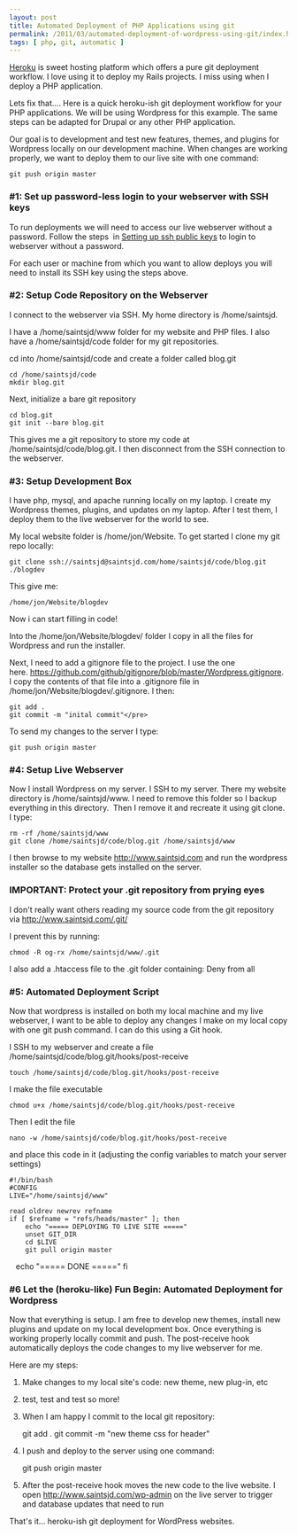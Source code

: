 ```yaml
---
layout: post
title: Automated Deployment of PHP Applications using git 
permalink: /2011/03/automated-deployment-of-wordpress-using-git/index.html
tags: [ php, git, automatic ]
---
```


[Heroku](http://www.heroku.com) is sweet hosting platform which offers a pure git deployment workflow. I love using it to deploy my Rails projects. I miss using when I deploy a PHP application.

Lets fix that.... Here is a quick heroku-ish git deployment workflow for your PHP applications. We will be using Wordpress for this example. The same steps can be adapted for Drupal or any other PHP application.

Our goal is to development and test new features, themes, and plugins for Wordpress locally on our development machine. When changes are working properly, we want to deploy them to our live site with one command:

    git push origin master

### #1: Set up password-less login to your webserver with SSH keys

To run deployments we will need to access our live webserver without a password. Follow the steps  in [Setting up ssh public keys](http://www.saintsjd.com/2011/01/setting-up-ssh-public-keys/) to login to webserver without a password.

For each user or machine from which you want to allow deploys you will need to install its SSH key using the steps above.

### #2: Setup Code Repository on the Webserver

I connect to the webserver via SSH. My home directory is /home/saintsjd.

I have a /home/saintsjd/www folder for my website and PHP files. I also have a /home/saintsjd/code folder for my git repositories.

cd into /home/saintsjd/code and create a folder called blog.git

	cd /home/saintsjd/code
	mkdir blog.git

Next, initialize a bare git repository

	cd blog.git
	git init --bare blog.git

This gives me a git repository to store my code at /home/saintsjd/code/blog.git. I then disconnect from the SSH connection to the webserver.

### #3: Setup Development Box

I have php, mysql, and apache running locally on my laptop. I create my Wordpress themes, plugins, and updates on my laptop. After I test them, I deploy them to the live webserver for the world to see.

My local website folder is /home/jon/Website. To get started I clone my git repo locally:

	git clone ssh://saintsjd@saintsjd.com/home/saintsjd/code/blog.git ./blogdev

This give me:

	/home/jon/Website/blogdev

Now i can start filling in code!

Into the /home/jon/Website/blogdev/ folder I copy in all the files for Wordpress and run the installer.

Next, I need to add a gitignore file to the project. I use the one here. https://github.com/github/gitignore/blob/master/Wordpress.gitignore. I copy the contents of that file into a .gitignore file in /home/jon/Website/blogdev/.gitignore. I then:

	git add .
	git commit -m "inital commit"</pre>

To send my changes to the server I type:
	
	git push origin master

### #4: Setup Live Webserver

Now I install Wordpress on my server. I SSH to my server. There my website directory is /home/saintsjd/www. I need to remove this folder so I backup everything in this directory.  Then I remove it and recreate it using git clone. I type:

	rm -rf /home/saintsjd/www
	git clone /home/saintsjd/code/blog.git /home/saintsjd/www

I then browse to my website http://www.saintsjd.com and run the wordpress installer so the database gets installed on the server.

### IMPORTANT: Protect your .git repository from prying eyes

I don't really want others reading my source code from the git repository via http://www.saintsjd.com/.git/

I prevent this by running:

	chmod -R og-rx /home/saintsjd/www/.git

I also add a .htaccess file to the .git folder containing:
	Deny from all

### #5: Automated Deployment Script

Now that wordpress is installed on both my local machine and my live webserver, I want to be able to deploy any changes I make on my local copy with one git push command. I can do this using a Git hook.

I SSH to my webserver and create a file /home/saintsjd/code/blog.git/hooks/post-receive

	touch /home/saintsjd/code/blog.git/hooks/post-receive

I make the file executable

	chmod u+x /home/saintsjd/code/blog.git/hooks/post-receive

Then I edit the file

	nano -w /home/saintsjd/code/blog.git/hooks/post-receive

and place this code in it (adjusting the config variables to match your server settings)

	#!/bin/bash
	#CONFIG
	LIVE="/home/saintsjd/www"

	read oldrev newrev refname
	if [ $refname = "refs/heads/master" ]; then  
	    echo "===== DEPLOYING TO LIVE SITE ====="  
	    unset GIT_DIR  
	    cd $LIVE  
	    git pull origin master  
        echo "===== DONE ====="
    fi

### #6 Let the (heroku-like) Fun Begin: Automated Deployment for Wordpress

Now that everything is setup. I am free to develop new themes, install new plugins and update on my local development box. Once everything is working properly locally commit and push. The post-receive hook automatically deploys the code changes to my live webserver for me.

Here are my steps:

1. Make changes to my local site's code: new theme, new plug-in, etc
1. test, test and test so more!
1. When I am happy I commit to the local git repository:

    git add .
	git commit -m "new theme css for header"

1. I push and deploy to the server using one command:

	git push origin master

1. After the post-receive hook moves the new code to the live website. I open http://www.saintsjd.com/wp-admin on the live server to trigger and database updates that need to run

That's it... heroku-ish git deployment for WordPress websites.